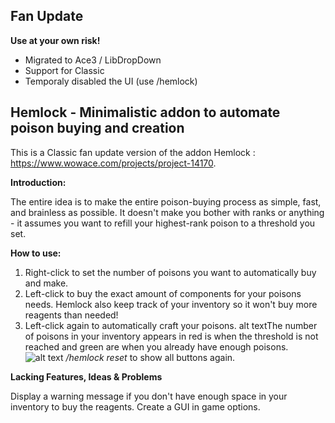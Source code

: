 Fan Update
---------------------------------------
**Use at your own risk!**

* Migrated to Ace3 / LibDropDown
* Support for Classic
* Temporaly disabled the UI (use /hemlock)


Hemlock - Minimalistic addon to automate poison buying and creation
---------------------------------------
This is a Classic fan update version of the addon Hemlock : https://www.wowace.com/projects/project-14170.

**Introduction:**

The entire idea is to make the entire poison-buying process as simple, fast, and brainless as possible.
It doesn't make you bother with ranks or anything - it assumes you want to refill your highest-rank poison to a threshold you set.

**How to use:**

1. Right-click to set the number of poisons you want to automatically buy and make.
2. Left-click to buy the exact amount of components for your poisons needs.
Hemlock also keep track of your inventory so it won't buy more reagents than needed!
3. Left-click again to automatically craft your poisons.
alt textThe number of poisons in your inventory appears in red is when the threshold is not reached and green are when you already have enough poisons. 
![alt text](https://i.imgur.com/iOqOjZZ.png)
*/hemlock reset* to show all buttons again.

**Lacking Features, Ideas & Problems**

Display a warning message if you don't have enough space in your inventory to buy the reagents.
Create a GUI in game options.